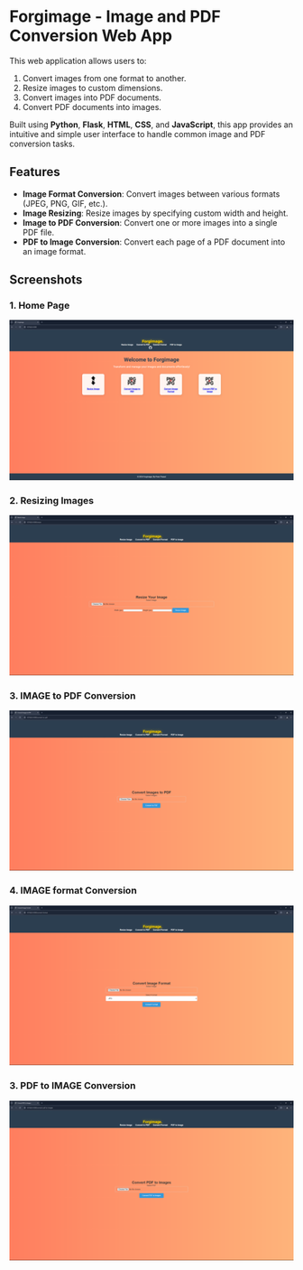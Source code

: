 # Forgimage - Image and PDF Conversion Web App

This web application allows users to:
1. Convert images from one format to another.
2. Resize images to custom dimensions.
3. Convert images into PDF documents.
4. Convert PDF documents into images.

Built using **Python**, **Flask**, **HTML**, **CSS**, and **JavaScript**, this app provides an intuitive and simple user interface to handle common image and PDF conversion tasks.

## Features

- **Image Format Conversion**: Convert images between various formats (JPEG, PNG, GIF, etc.).
- **Image Resizing**: Resize images by specifying custom width and height.
- **Image to PDF Conversion**: Convert one or more images into a single PDF file.
- **PDF to Image Conversion**: Convert each page of a PDF document into an image format.

## Screenshots

### 1. Home Page
![Forgimage.](Screenshots/Screenshot1.png)

### 2. Resizing Images
![Resizing Image](Screenshots\Screenshot2.png)

### 3. IMAGE to PDF Conversion
![IMG to PDF Conversion](Screenshots\Screenshot3.png)

### 4. IMAGE format Conversion
![IMG format Conversion](Screenshots\Screenshot4.png)

### 3. PDF to IMAGE Conversion
![PDF to IMG Conversion](Screenshots\Screenshot5.png)
